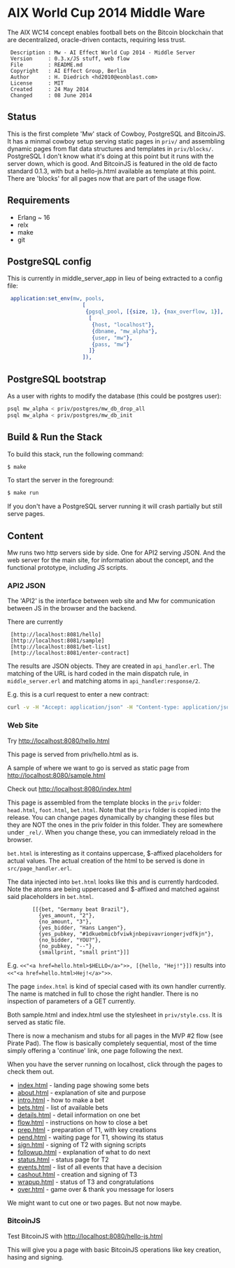 AIX World Cup 2014 Middle Ware
==============================

The AIX WC14 concept enables football bets on the Bitcoin blockchain that are decentralized, oracle-driven contacts, requiring less trust.

     Description : Mw - AI Effect World Cup 2014 - Middle Server
     Version     : 0.3.x/JS stuff, web flow
     File        : README.md
     Copyright   : AI Effect Group, Berlin
     Author      : H. Diedrich <hd2010@eonblast.com>
     License     : MIT
     Created     : 24 May 2014
     Changed     : 08 June 2014

Status
------

This is the first complete 'Mw' stack of Cowboy, PostgreSQL and BitcoinJS. It has a minmal cowboy setup serving static pages in `priv/` and assembling dynamic pages from flat data structures and templates in `priv/blocks/`. PostgreSQL I don't know what it's doing at this point but it runs with the server down, which is good. And BitcoinJS is featured in the old de facto standard 0.1.3, with but a hello-js.html available as template at this point. There are 'blocks' for all
pages now that are part of the usage flow.

Requirements
------------

* Erlang ~ 16
* relx
* make
* git

PostgreSQL config
-----------------

This is currently in middle_server_app in lieu of being extracted to a config file:

``` erlang
 application:set_env(mw, pools,
                        [
                         {pgsql_pool, [{size, 1}, {max_overflow, 1}],
                          [
                           {host, "localhost"},
                           {dbname, "mw_alpha"},
                           {user, "mw"},
                           {pass, "mw"}
                          ]}
                        ]),
```

PostgreSQL bootstrap
--------------------
As a user with rights to modify the database (this could be postgres user):

``` bash
psql mw_alpha < priv/postgres/mw_db_drop_all
psql mw_alpha < priv/postgres/mw_db_init
```

Build & Run the Stack
---------------------

To build this stack, run the following command:

``` bash
$ make
```

To start the server in the foreground:

``` bash
$ make run
```

If you don't have a PostgreSQL server running it will crash partially but still
serve pages.

Content
-------

Mw runs two http servers side by side. One for API2 serving JSON. And the web server for the main site, for information about the concept, and the functional prototype, including JS scripts.


### API2 JSON

The 'API2' is the interface between web site and Mw for communication between JS in the browser and the backend.

There are currently

     [http://localhost:8081/hello]
     [http://localhost:8081/sample]
     [http://localhost:8081/bet-list]
     [http://localhost:8081/enter-contract]

The results are JSON objects. They are created in `api_handler.erl`. The matching of the URL is hard coded in the main dispatch rule, in `middle_server.erl` and matching atoms in `api_handler:response/2`.

E.g. this is a curl request to enter a new contract: 

``` bash
curl -v -H "Accept: application/json" -H "Content-type: application/json" -X GET -d '{"pubkey":"0457a6e187af6dcad28f678a92850610504aa64685b4d6f60cbc30c1a1407a0ce03df1d51102eb09aca7ca6df77c06fe3ef6054e2ee9dac7b5ac849f6e5c026b73"}'  http://localhost:8081/enter-contract/42
```


### Web Site

Try [http://localhost:8080/hello.html](http://localhost:8080/hello.html)

This page is served from priv/hello.html as is.


A sample of where we want to go is served as static page from
[http://localhost:8080/sample.html](http://localhost:8080/sample.html)


Check out [http://localhost:8080/index.html](http://localhost:8080/index.html)

This page is assembled from the template blocks in the `priv` folder: `head.html`, `foot.html`, `bet.html`. Note that the `priv` folder is copied into the release. You can change pages dynamically by changing these files but they are NOT the ones in the priv folder in this folder. They are somewhere under `_rel/`. When you change these, you can immediately reload in the browser.

`bet.html` is interesting as it contains uppercase, $-affixed placeholders for actual values. The actual creation of the html to be served is done in `src/page_handler.erl`.

The data injected into `bet.html` looks like this and is currently hardcoded. Note the atoms are being uppercased and $-affixed and matched against said placeholders in `bet.html`.

```
        [[{bet, "Germany beat Brazil"},
          {yes_amount, "2"},
          {no_amount, "3"},
          {yes_bidder, "Hans Langen"},
          {yes_pubkey, "#1dkuebmicbfviwkjnbepivavriongerjvdfkjn"},
          {no_bidder, "YOU?"},
          {no_pubkey, "--"},
          {smallprint, "small print"}]]
```

E.g. `<<"<a href=hello.html>$HELLO</a>">>, [{hello, "Hej!"}])` results into `<<"<a href=hello.html>Hej!</a>">>`.

The page `index.html` is kind of special cased with its own handler currently. The name is matched in full to chose the right handler. There is no inspection of parameters of a GET currently.

Both sample.html and index.html use the stylesheet in `priv/style.css`. It is served as static file.

There is now a mechanism and stubs for all pages in the MVP #2 flow (see Pirate Pad). The flow is basically completely sequential, most of the time simply offering a 'continue' link, one page following the next.

When you have the server running on localhost, click through the pages to check them out.
 
 * [index.html](http://localhost:8080/index.html)       - landing page showing some bets
 * [about.html](http://localhost:8080/about.html)       - explanation of site and purpose
 * [intro.html](http://localhost:8080/intro.html)       - how to make a bet
 * [bets.html](http://localhost:8080/bets.html)         - list of available bets
 * [details.html](http://localhost:8080/details.html)   - detail information on one bet
 * [flow.html](http://localhost:8080/flow.html)         - instructions on how to close a bet
 * [prep.html](http://localhost:8080/prep.html)         - preparation of T1, with key creations
 * [pend.html](http://localhost:8080/pend.html)         - waiting page for T1, showing its status
 * [sign.html](http://localhost:8080/sign.html)         - signing of T2 with signing scripts
 * [followup.html](http://localhost:8080/followup.html) - explanation of what to do next
 * [status.html](http://localhost:8080/status.html)     - status page for T2 
 * [events.html](http://localhost:8080/events.html)     - list of all events that have a decision
 * [cashout.html](http://localhost:8080/cashout.html)   - creation and signing of T3
 * [wrapup.html](http://localhost:8080/wrapup.html)     - status of T3 and congratulations
 * [over.html](http://localhost:8080/over.html)         - game over & thank you message for losers

We might want to cut one or two pages. But not now maybe.
 

### BitcoinJS

Test BitcoinJS with [http://localhost:8080/hello-js.html](http://localhost:8080/hello-js.html)

This will give you a page with basic BitcoinJS operations like key creation,
hasing and signing.


